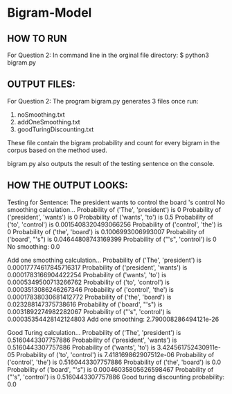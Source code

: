 # Bigram-Model

HOW TO RUN
-----------------------------------------------------
For Question 2: 
In command line in the orginal file directory:
$ python3 bigram.py


OUTPUT FILES:
------------------------------------------------------
For Question 2:
The program bigram.py generates 3 files once run:
1. noSmoothing.txt
2. addOneSmoothing.txt
3. goodTuringDiscounting.txt

These file contain the bigram probability and count for every bigram in the corpus based on the method used.

bigram.py also outputs the result of the testing sentence on the console.

HOW THE OUTPUT LOOKS:
---------------------------------------------------------------------------
Testing for Sentence:  The president wants to control the board 's control
No smoothing calculation...
Probability of  ('The', 'president')  is  0
Probability of  ('president', 'wants')  is  0
Probability of  ('wants', 'to')  is  0.5
Probability of  ('to', 'control')  is  0.0015408320493066256
Probability of  ('control', 'the')  is  0
Probability of  ('the', 'board')  is  0.1006993006993007
Probability of  ('board', "'s")  is  0.04644808743169399
Probability of  ("'s", 'control')  is  0
No smoothing:  0.0


Add one smoothing calculation...
Probability of  ('The', 'president')  is  0.00017774617845716317
Probability of  ('president', 'wants')  is  0.0001783166904422254
Probability of  ('wants', 'to')  is  0.0005349500713266762
Probability of  ('to', 'control')  is  0.0003513086246267346
Probability of  ('control', 'the')  is  0.00017838030681412772
Probability of  ('the', 'board')  is  0.023288147375738616
Probability of  ('board', "'s")  is  0.0031892274982282067
Probability of  ("'s", 'control')  is  0.00035354428142124803
Add one smoothing:  2.790008286494121e-26


Good Turing calculation...
Probability of  ('The', 'president')  is  0.5160443307757886
Probability of  ('president', 'wants')  is  0.5160443307757886
Probability of  ('wants', 'to')  is  3.424561752430911e-05
Probability of  ('to', 'control')  is  7.418169862907512e-06
Probability of  ('control', 'the')  is  0.5160443307757886
Probability of  ('the', 'board')  is  0.0
Probability of  ('board', "'s")  is  0.00046035805626598467
Probability of  ("'s", 'control')  is  0.5160443307757886
Good turing discounting probability:  0.0
